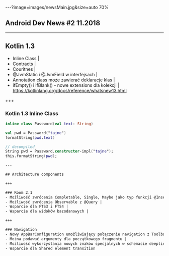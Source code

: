 ---?image=images/newsMain.jpg&size=auto 70%
## Android Dev News #2 11.2018

---
## Kotlin 1.3
- Inline Class |
- Contracts |
- Couritnes |
- @JvmStatic i @JvmField w interfejsach |
- Annotation class może zawierać deklaracje klas |
- ifEmpty() i ifBlank() - nowe extensions dla kolekcji |
https://kotlinlang.org/docs/reference/whatsnew13.html

+++

### Kotlin 1.3 Inline Class
```kotlin
inline class Password(val text: String)

val pwd = Password("tajne")
formatString(pwd.text)

// decompiled
String pwd = Password.constructor-impl("tajne");
this.formatString(pwd);

---

## Architecture components

+++

### Room 2.1
- Możliwość zwrócenia Completable, Single, Maybe jako typ funkcji @Insert, @Delete itd. |
- Możliwość zwrócenia Observable z @Query |
- Wsparcie dla FTS3 i FTS4 |
- Wsparcie dla widoków bazodanowych |

+++

### Navigation
- Nowy AppBarConfiguration umożliwiający połączenie navigation z Toolbar, CollapsingToolbar i ActionBar |
- Można podawać argumenty dla początkowego fragmentu |
- Możliwość wykorzystania nowych znaków specjalnych w schemacie deeplinka |
- Wsparcie dla Shared element transition
